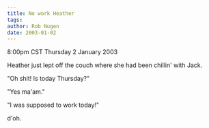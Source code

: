 ```yaml
---
title: No work Heather
tags: 
author: Rob Nugen
date: 2003-01-02
---
```


<p class=date>8:00pm CST Thursday 2 January 2003</p>

<p>Heather just lept off the couch where she had been chillin' with
Jack.</p>

<p>"Oh shit!  Is today Thursday?"</p>

<p>"Yes ma'am."</p>

<p>"I was supposed to work today!"</p>

<p>d'oh.</p>
